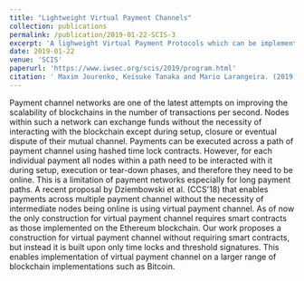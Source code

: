 ```yaml
---
title: "Lightweight Virtual Payment Channels"
collection: publications
permalink: /publication/2019-01-22-SCIS-3
excerpt: 'A lighweight Virtual Payment Protocols which can be implemented on Bitcoin'
date: 2019-01-22
venue: 'SCIS'
paperurl: 'https://www.iwsec.org/scis/2019/program.html'
citation: ' Maxim Jourenko, Keisuke Tanaka and Mario Larangeira. (2019). &quot;Lightweight Virtual Payment Channels.&quot; <i>SCIS 2019</i>.'
---
```

Payment channel networks are one of the latest attempts on improving the scalability of blockchains in the number of transactions per second. Nodes within such a network can exchange funds without the necessity of interacting with the blockchain except during setup, closure or eventual dispute of their mutual channel. Payments can be executed across a path of payment channel using hashed time lock contracts. However, for each individual payment all nodes within a path need to be interacted with it during setup, execution or tear-down phases, and therefore they need to be online. This is a limitation of payment networks especially for long payment paths. A recent proposal by Dziembowski et al. (CCS'18) that enables payments across multiple payment channel without the necessity of intermediate nodes being online is using virtual payment channel. As of now the only construction for virtual payment channel requires smart contracts as those implemented on the Ethereum blockchain. Our work proposes a construction for virtual payment channel without requiring smart contracts, but instead it is built upon only time locks and threshold signatures. This enables implementation of virtual payment channel on a larger range of blockchain implementations such as Bitcoin.

